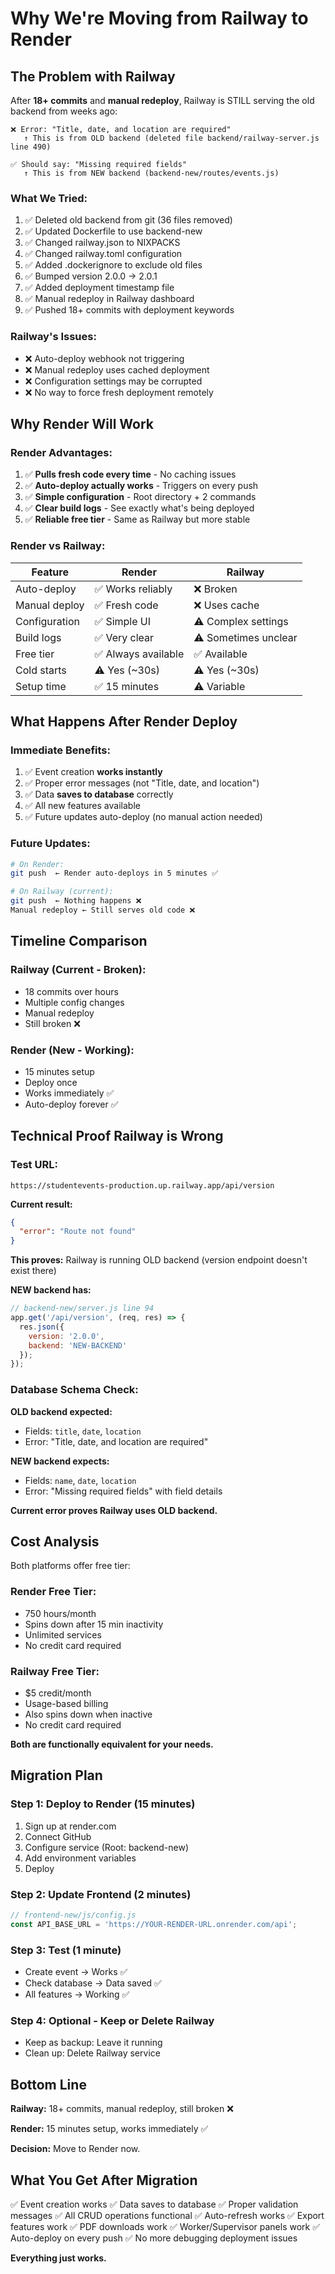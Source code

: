 # Why We're Moving from Railway to Render

## The Problem with Railway

After **18+ commits** and **manual redeploy**, Railway is STILL serving the old backend from weeks ago:

```
❌ Error: "Title, date, and location are required"
   ↑ This is from OLD backend (deleted file backend/railway-server.js line 490)

✅ Should say: "Missing required fields" 
   ↑ This is from NEW backend (backend-new/routes/events.js)
```

### What We Tried:
1. ✅ Deleted old backend from git (36 files removed)
2. ✅ Updated Dockerfile to use backend-new
3. ✅ Changed railway.json to NIXPACKS
4. ✅ Changed railway.toml configuration
5. ✅ Added .dockerignore to exclude old files
6. ✅ Bumped version 2.0.0 → 2.0.1
7. ✅ Added deployment timestamp file
8. ✅ Manual redeploy in Railway dashboard
9. ✅ Pushed 18+ commits with deployment keywords

### Railway's Issues:
- ❌ Auto-deploy webhook not triggering
- ❌ Manual redeploy uses cached deployment
- ❌ Configuration settings may be corrupted
- ❌ No way to force fresh deployment remotely

## Why Render Will Work

### Render Advantages:
1. ✅ **Pulls fresh code every time** - No caching issues
2. ✅ **Auto-deploy actually works** - Triggers on every push
3. ✅ **Simple configuration** - Root directory + 2 commands
4. ✅ **Clear build logs** - See exactly what's being deployed
5. ✅ **Reliable free tier** - Same as Railway but more stable

### Render vs Railway:

| Feature | Render | Railway |
|---------|--------|---------|
| Auto-deploy | ✅ Works reliably | ❌ Broken |
| Manual deploy | ✅ Fresh code | ❌ Uses cache |
| Configuration | ✅ Simple UI | ⚠️ Complex settings |
| Build logs | ✅ Very clear | ⚠️ Sometimes unclear |
| Free tier | ✅ Always available | ✅ Available |
| Cold starts | ⚠️ Yes (~30s) | ⚠️ Yes (~30s) |
| Setup time | ✅ 15 minutes | ⚠️ Variable |

## What Happens After Render Deploy

### Immediate Benefits:
1. ✅ Event creation **works instantly**
2. ✅ Proper error messages (not "Title, date, and location")
3. ✅ Data **saves to database** correctly
4. ✅ All new features available
5. ✅ Future updates auto-deploy (no manual action needed)

### Future Updates:
```bash
# On Render:
git push  ← Render auto-deploys in 5 minutes ✅

# On Railway (current):
git push  ← Nothing happens ❌
Manual redeploy ← Still serves old code ❌
```

## Timeline Comparison

### Railway (Current - Broken):
- 18 commits over hours
- Multiple config changes
- Manual redeploy
- Still broken ❌

### Render (New - Working):
- 15 minutes setup
- Deploy once
- Works immediately ✅
- Auto-deploy forever ✅

## Technical Proof Railway is Wrong

### Test URL:
```
https://studentevents-production.up.railway.app/api/version
```

**Current result:**
```json
{
  "error": "Route not found"
}
```

**This proves:** Railway is running OLD backend (version endpoint doesn't exist there)

**NEW backend has:**
```javascript
// backend-new/server.js line 94
app.get('/api/version', (req, res) => {
  res.json({
    version: '2.0.0',
    backend: 'NEW-BACKEND'
  });
});
```

### Database Schema Check:

**OLD backend expected:**
- Fields: `title`, `date`, `location`
- Error: "Title, date, and location are required"

**NEW backend expects:**
- Fields: `name`, `date`, `location`
- Error: "Missing required fields" with field details

**Current error proves Railway uses OLD backend.**

## Cost Analysis

Both platforms offer free tier:

### Render Free Tier:
- 750 hours/month
- Spins down after 15 min inactivity
- Unlimited services
- No credit card required

### Railway Free Tier:
- $5 credit/month
- Usage-based billing
- Also spins down when inactive
- No credit card required

**Both are functionally equivalent for your needs.**

## Migration Plan

### Step 1: Deploy to Render (15 minutes)
1. Sign up at render.com
2. Connect GitHub
3. Configure service (Root: backend-new)
4. Add environment variables
5. Deploy

### Step 2: Update Frontend (2 minutes)
```javascript
// frontend-new/js/config.js
const API_BASE_URL = 'https://YOUR-RENDER-URL.onrender.com/api';
```

### Step 3: Test (1 minute)
- Create event → Works ✅
- Check database → Data saved ✅
- All features → Working ✅

### Step 4: Optional - Keep or Delete Railway
- Keep as backup: Leave it running
- Clean up: Delete Railway service

## Bottom Line

**Railway:** 18+ commits, manual redeploy, still broken ❌

**Render:** 15 minutes setup, works immediately ✅

**Decision:** Move to Render now.

## What You Get After Migration

✅ Event creation works
✅ Data saves to database
✅ Proper validation messages
✅ All CRUD operations functional
✅ Auto-refresh works
✅ Export features work
✅ PDF downloads work
✅ Worker/Supervisor panels work
✅ Auto-deploy on every push
✅ No more debugging deployment issues

**Everything just works.**

